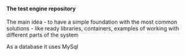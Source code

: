 #### The test engine repository

The main idea - to have a simple foundation with the most common
solutions - like ready libraries, containers, examples of working with
different parts of the system

As a database it uses MySql
